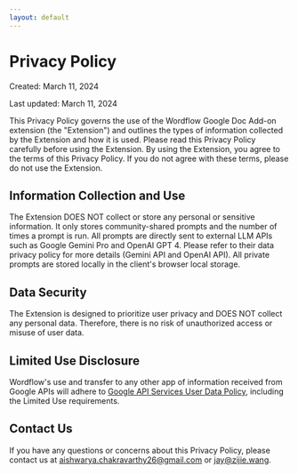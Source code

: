 ```yaml
---
layout: default
---
```


# Privacy Policy

Created: March 11, 2024

Last updated: March 11, 2024

This Privacy Policy governs the use of the Wordflow Google Doc Add-on extension (the "Extension") and outlines the types of information collected by the Extension and how it is used. Please read this Privacy Policy carefully before using the Extension. By using the Extension, you agree to the terms of this Privacy Policy. If you do not agree with these terms, please do not use the Extension.

## Information Collection and Use

The Extension DOES NOT collect or store any personal or sensitive information. It only stores community-shared prompts and the number of times a prompt is run. All prompts are directly sent to external LLM APIs such as Google Gemini Pro and OpenAI GPT 4. Please refer to their data privacy policy for more details (Gemini API and OpenAI API). All private prompts are stored locally in the client's browser local storage.

## Data Security

The Extension is designed to prioritize user privacy and DOES NOT collect any personal data. Therefore, there is no risk of unauthorized access or misuse of user data.

## Limited Use Disclosure
Wordflow's use and transfer to any other app of information received from Google APIs will adhere to [Google API Services User Data Policy](https://developers.google.com/terms/api-services-user-data-policy#additional_requirements_for_specific_api_scopes), including the Limited Use requirements.

## Contact Us

If you have any questions or concerns about this Privacy Policy, please contact us at aishwarya.chakravarthy26@gmail.com or jay@zijie.wang.

